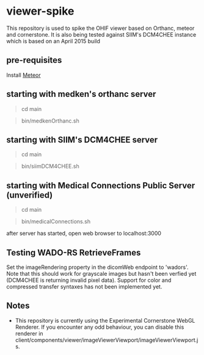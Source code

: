 # viewer-spike
This repository is used to spike the OHIF viewer based on Orthanc, meteor and cornerstone.  It is also being tested
against SIIM's DCM4CHEE instance which is based on an April 2015 build

## pre-requisites
Install [Meteor](https://www.meteor.com/)

## starting with medken's orthanc server

> cd main

> bin/medkenOrthanc.sh

## starting with SIIM's DCM4CHEE server

> cd main

> bin/siimDCM4CHEE.sh

## starting with Medical Connections Public Server (unverified)

> cd main

> bin/medicalConnections.sh

after server has started, open web browser to localhost:3000

## Testing WADO-RS RetrieveFrames

Set the imageRendering property in the dicomWeb endpoint to 'wadors'.  Note that this should work for grayscale images
but hasn't been verfied yet (DCM4CHEE is returning invalid pixel data).  Support for color and compressed transfer
syntaxes has not been implemented yet.

## Notes

- This repository is currently using the Experimental Cornerstone WebGL Renderer. If you encounter any odd behaviour, you can disable this renderer in client/components/viewer/imageViewerViewport/imageViewerViewport.js.